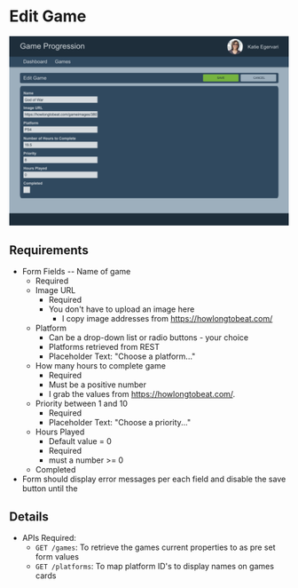 # Edit Game

![Edit Game](../images/current/edit-game.png "Add Game")

## Requirements

- Form Fields
  -- Name of game
  - Required
  - Image URL
    - Required
    - You don't have to upload an image here
      - I copy image addresses from https://howlongtobeat.com/
  - Platform
    - Can be a drop-down list or radio buttons - your choice
    - Platforms retrieved from REST
    - Placeholder Text: "Choose a platform..."
  - How many hours to complete game
    - Required
    - Must be a positive number
    - I grab the values from https://howlongtobeat.com/.
  - Priority between 1 and 10
    - Required
    - Placeholder Text: "Choose a priority..."
  - Hours Played
    - Default value = 0
    - Required
    - must a number >= 0
  - Completed
- Form should display error messages per each field and disable the save button until the

## Details

- APIs Required:
  - `GET /games`: To retrieve the games current properties to as pre set form values
  - `GET /platforms`: To map platform ID's to display names on games cards

